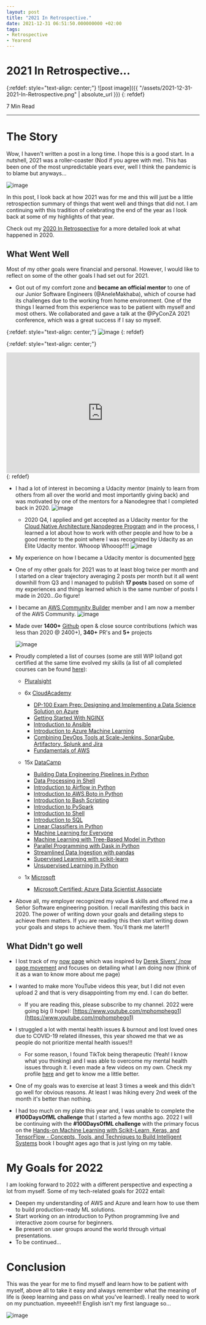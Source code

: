 ```yaml
---
layout: post
title: "2021 In Retrospective."
date: 2021-12-31 06:51:50.000000000 +02:00
tags:
- Retrospective
- Yearend
---
```

# 2021 In Retrospective...

{:refdef: style="text-align: center;"}
![post image]({{ "/assets/2021-12-31-2021-In-Retrospective.png" | absolute_url }})
{: refdef}

7 Min Read

---

# The Story

Wow, I haven't written a post in a long time. I hope this is a good start. In a nutshell, 2021 was a roller-coaster (Nod if you agree with me). This has been one of the most unpredictable years ever, well I think the pandemic is to blame but anyways...

![image](https://user-images.githubusercontent.com/7910856/147804190-0eb2defc-ad41-4bd9-b29f-d54cfef2dbea.png)

In this post, I look back at how 2021 was for me and this will just be a little retrospection summary of things that went well and things that did not. I am continuing with this tradition of celebrating the end of the year as I look back at some of my highlights of that year.


Check out my [2020 In Retrospective](https://blog.mphomphego.co.za/blog/2020/12/30/2020-In-Retrospective.html) for a more detailed look at what happened in 2020.


## What Went Well

Most of my other goals were financial and personal. However, I would like to reflect on some of the other goals I had set out for 2021.

- Got out of my comfort zone and **became an official mentor** to one of our Junior Software Engineers (@AneleMakhaba), which of course had its challenges due to the working from home environment. One of the things I learned from this experience was to be patient with myself and most others.
We collaborated and gave a talk at the @PyConZA 2021 conference, which was a great success if I say so myself.

{:refdef: style="text-align: center;"}
![image](https://user-images.githubusercontent.com/7910856/147804327-d4ef59c0-7aa5-4958-b70c-4035c53f5e79.png)
{: refdef}

{:refdef: style="text-align: center;"}
<iframe width="100%" height="315" src="https://www.youtube.com/embed/_iBocbMduq0" title="YouTube video player" frameborder="0" allow="accelerometer; autoplay; clipboard-write; encrypted-media; gyroscope; picture-in-picture" allowfullscreen></iframe>
{: refdef}


- I had a lot of interest in becoming a Udacity mentor (mainly to learn from others from all over the world and most importantly giving back) and was motivated by one of the mentors for a Nanodegree that I completed back in 2020.
![image](https://user-images.githubusercontent.com/7910856/147812587-47edce27-d996-4cc1-bc47-b6dd5ae0a79e.png)

    - 2020 Q4, I applied and get accepted as a Udacity mentor for the [Cloud Native Architecture Nanodegree Program](https://www.udacity.com/course/cloud-native-application-architecture-nanodegree--nd064) and in the process, I learned a lot about how to work with other people and how to be a good mentor to the point where I was recognized by Udacity as an Elite Udacity mentor. Whooop Whooop!!!!
    ![image](https://user-images.githubusercontent.com/7910856/147813151-d7d38982-867b-4562-978c-914d726258e0.png)


- My experience on how I became a Udacity mentor is documented [here](https://blog.mphomphego.co.za/blog/2021/01/03/How-I-became-a-Udacity-Mentor.html)

- One of my other goals for 2021 was to at least blog twice per month and I started on a clear trajectory averaging 2 posts per month but it all went downhill from Q3 and I managed to publish **17 posts** based on some of my experiences and things learned which is the same number of posts I made in 2020...Go figure!

- I became an [AWS Community Builder](https://aws.amazon.com/developer/community/community-builders/) member and I am now a member of the AWS Community.
![image](https://user-images.githubusercontent.com/7910856/147874001-47a26a05-3486-453d-b0c3-dca597b9a696.png)

- Made over **1400+** [Github](www.github.com/mmphego) open & close source contributions (which was less than 2020 @ 2400+), **340+** PR's and **5+** projects

    ![image](https://user-images.githubusercontent.com/7910856/147805173-5c2344b8-f9db-4965-be91-374cd1a60ff6.png)

- Proudly completed a list of courses (some are still WIP lol)and got certified at the same time evolved my skills (a list of all completed courses can be found [here](https://github.com/mmphego/certifications)):
    - [Pluralsight](https://app.pluralsight.com/profile/mmphego)

    - 6x [CloudAcademy](https://cloudacademy.com)
        - [DP-100 Exam Prep: Designing and Implementing a Data Science Solution on Azure](https://github.com/mmphego/certifications/blob/main/DP-100_Exam_Prep_Designing_and_Implementing_a_Data_Science_Solution_on_Azure.pdf)
        - [Getting Started With NGINX](https://github.com/mmphego/certifications/blob/main/Getting_Started_With_NGINX.pdf)
        - [Introduction to Ansible](https://github.com/mmphego/certifications/blob/main/Introduction_to_Ansible.pdf)
        - [Introduction to Azure Machine Learning](https://github.com/mmphego/certifications/blob/main/Introduction_to_Azure_Machine_Learning.pdf)
        - [Combining DevOps Tools at Scale-Jenkins, SonarQube, Artifactory, Splunk and Jira](https://github.com/mmphego/certifications/blob/main/Combining-DevOps-Tools-at-Scale-Jenkins-SonarQube-Artifactory-Splunk-and-Jira.pdf)
        - [Fundamentals of AWS](https://github.com/mmphego/certifications/blob/main/Fundamentals-of-AWS.pdf)

    - 15x [DataCamp](https://github.com/mmphego/certifications/blob/main/https://datacamp.com)
        - [Building Data Engineering Pipelines in Python](https://github.com/mmphego/certifications/blob/main/Building-Data-Engineering-Pipelines-in-Python.pdf)
        - [Data Processing in Shell](https://github.com/mmphego/certifications/blob/main/Data_Processing_in_Shell.pdf)
        - [Introduction to Airflow in Python](https://github.com/mmphego/certifications/blob/main/Introduction_to_Airflow_in_Python.pdf)
        - [Introduction to AWS Boto in Python](https://github.com/mmphego/certifications/blob/main/Introduction_to_AWS_Boto_in_Python.pdf)
        - [Introduction to Bash Scripting](https://github.com/mmphego/certifications/blob/main/Introduction_to_Bash_Scripting.pdf)
        - [Introduction to PySpark](https://github.com/mmphego/certifications/blob/main/Introduction_to_PySpark.pdf)
        - [Introduction to Shell](https://github.com/mmphego/certifications/blob/main/Introduction_to_Shell.pdf)
        - [Introduction to SQL](https://github.com/mmphego/certifications/blob/main/Introduction-to-SQL.pdf)
        - [Linear Classifiers in Python](https://github.com/mmphego/certifications/blob/main/Linear_Classiers_in_Python.pdf)
        - [Machine Learning for Everyone](https://github.com/mmphego/certifications/blob/main/Machine_Learning_for_Everyone.pdf)
        - [Machine Learning with Tree-Based Model in Python](https://github.com/mmphego/certifications/blob/main/Machine_Learning_with_Tree-Based_Model_in_Python.pdf)
        - [Parallel Programming with Dask in Python](https://github.com/mmphego/certifications/blob/main/Parallel_Programming_with_Dask_in_Python.pdf)
        - [Streamlined Data Ingestion with pandas](https://github.com/mmphego/certifications/blob/main/Streamlined_Data_Ingestion_with_pandas.pdf)
        - [Supervised Learning with scikit-learn](https://github.com/mmphego/certifications/blob/main/Supervised_Learning_with_scikit-learn.pdf)
        - [Unsupervised Learning in Python](https://github.com/mmphego/certifications/blob/main/Unsupervised_Learning_in_Python.pdf)

    - 1x [Microsoft](https://github.com/mmphego/certifications/blob/main/https://microsoft.com)
        - [Microsoft Certified: Azure Data Scientist Associate](https://github.com/mmphego/certifications/blob/main/Microsoft_Certified_Azure_Data_Scientist_Associate.pdf)

- Above all, my employer recognized my value & skills and offered me a Señor Software engineering position. I recall manifesting this back in 2020. The power of writing down your goals and detailing steps to achieve them matters. If you are reading this then start writing down your goals and steps to achieve them. You'll thank me later!!!

## What Didn't go well

- I lost track of my [now page](https://blog.mphomphego.co.za/now) which was inspired by [Derek Sivers’ /now page movement](https://sivers.org/now3) and focuses on detailing what I am doing now (think of it as a wan to know more about me page)

- I wanted to make more YouTube videos this year, but I did not even upload 2 and that is very disappointing from my end. I can do better.
    -  If you are reading this, please subscribe to my channel. 2022 were going big (I hope): [https://www.youtube.com/mphomphego1](https://www.youtube.com/mphomphego1)

- I struggled a lot with mental health issues & burnout and lost loved ones due to COVID-19 related illnesses, this year showed me that we as people do not prioritize mental health issues!!!
    - For some reason, I found TikTok being therapeutic (Yeah! I know what you thinking) and I was able to overcome my mental health issues through it. I even made a few videos on my own. Check my profile [here](https://www.tiktok.com/@mph0.m) and get to know me a little better.
- One of my goals was to exercise at least 3 times a week and this didn't go well for obvious reasons. At least I was hiking every 2nd week of the month it's better than nothing.
- I had too much on my plate this year and, I was unable to complete the **#100DaysOfML challenge** that I started a few months ago. 2022 I will be continuing with the **#100DaysOfML challenge** with the primary focus on the [Hands-on Machine Learning with Scikit-Learn, Keras, and TensorFlow - Concepts, Tools, and Techniques to Build Intelligent Systems](https://www.goodreads.com/book/show/40363665-hands-on-machine-learning-with-scikit-learn-keras-and-tensorflow) book I bought ages ago that is just lying on my table.


# My Goals for 2022

I am looking forward to 2022 with a different perspective and expecting a lot from myself. Some of my tech-related goals for 2022 entail:

- Deepen my understanding of AWS and Azure and learn how to use them to build production-ready ML solutions.
- Start working on an introduction to Python programming live and interactive zoom course for beginners.
- Be present on user groups around the world through virtual presentations.
- To be continued...

# Conclusion

This was the year for me to find myself and learn how to be patient with myself, above all to take it easy and always remember what the meaning of life is (keep learning and pass on what you've learned). I really need to work on my punctuation. myeeeh!!! English isn't my first language so...

![image](https://user-images.githubusercontent.com/7910856/147806379-76b4cf4d-30e4-4200-8036-81d5e409be4c.png)
